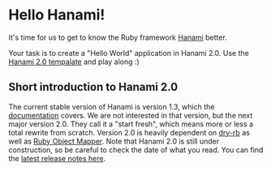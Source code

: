 # Hello Hanami!
It's time for us to get to know the Ruby framework [Hanami](https://hanamirb.org/) better.

Your task is to create a "Hello World" application in Hanami 2.0. Use the [Hanami 2.0 tempalate](https://github.com/hanami/hanami-2-application-template) and play along :)

## Short introduction to Hanami 2.0
The current stable version of Hanami is version 1.3, which the [documentation](https://guides.hanamirb.org/) covers.
We are not interested in that version, but the next major version 2.0. They call it a "start fresh", which means more or less a total rewrite from scratch.
Version 2.0 is heavily dependent on [dry-rb](https://dry-rb.org/) as well as [Ruby Object Mapper](https://rom-rb.org/).
Note that Hanami 2.0 is still under construction, so be careful to check the date of what you read. You can find the [latest release notes here](https://hanamirb.org/blog/).
